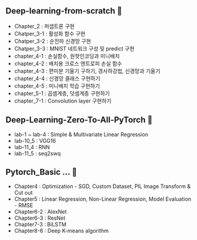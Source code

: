 ## Deep-learning-from-scratch 🙌
- Chapter_2 : 퍼셉트론 구현
- Chatper_3-1 : 활성화 함수 구현
- Chatper_3-2 : 순전파 신경망 구현
- Chatper_3-3 : MNIST 네트워크 구성 및 predict 구현
- chapter_4-1 : 손실함수, 원핫인코딩과 미니배치
- chapter_4-2 : 배치용 크로스 엔트로피 손실 함수
- chapter_4-3 : 편미분 기울기 구하기, 경사하강법, 신경망과 기울기
- chapter_4-4 : 신경망 클래스 구현하기
- chapter_4-5 : 미니배치 학습 구현하기
- chapter_5-1 : 곱셈계층, 덧셈계층 구현하기
- chapter_7-1 : Convolution layer 구현하기

## Deep-Learning-Zero-To-All-PyTorch 🍎
- lab-1 ~ lab-4 : Simple & Multivariate Linear Regression
- lab-10_5 : VGG16
- lab-11_4 : RNN
- lab-11_5 : seq2swq

## Pytorch_Basic ... 👀
- Chapter4 : Optimization - SGD, Custom Dataset, PIL Image Transform & Cut out
- Chapter5 : Linear Regression, Non-Linear Regression, Model Evaluation - RMSE
- Chapter6-2 : AlexNet
- Chapter6-3 : ResNet
- Chapter7-3 : BiLSTM
- Chapter8-6 : Deep K-means algorithm

